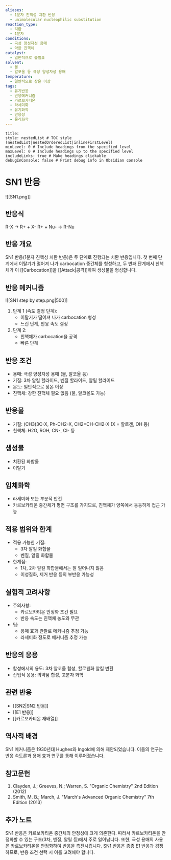 ```yaml
---
aliases:
  - 1분자 친핵성 치환 반응
  - unimolecular nucleophilic substitution
reaction_type:
  - 치환
  - 1분자
conditions:
  - 극성 양성자성 용매
  - 약한 친핵체
catalyst:
  - 일반적으로 불필요
solvent:
  - 물
  - 알코올 등 극성 양성자성 용매
temperature:
  - 일반적으로 상온 이상
tags:
  - 유기반응
  - 반응메커니즘
  - 카르보카티온
  - 라세미화
  - 유기화학
  - 반응성
  - 물리화학
---
```


```table-of-contents
title: 
style: nestedList # TOC style (nestedList|nestedOrderedList|inlineFirstLevel)
minLevel: 0 # Include headings from the specified level
maxLevel: 0 # Include headings up to the specified level
includeLinks: true # Make headings clickable
debugInConsole: false # Print debug info in Obsidian console
```
# SN1 반응

![[SN1.png]]

## 반응식
R-X → R+ + X-
R+ + Nu- → R-Nu


## 반응 개요
SN1 반응(1분자 친핵성 치환 반응)은 두 단계로 진행되는 치환 반응입니다. 첫 번째 단계에서 이탈기가 떨어져 나가 carbocation 중간체를 형성하고, 두 번째 단계에서 친핵체가 이 [[Carbocation]]을 [[Attack|공격]]하여 생성물을 형성합니다.

## 반응 메커니즘
![[SN1 step by step.png|500]]
1. 단계 1 (속도 결정 단계):
   - 이탈기가 떨어져 나가 carbocation 형성
   - 느린 단계, 반응 속도 결정
2. 단계 2:
   - 친핵체가 carbocation을 공격
   - 빠른 단계


## 반응 조건
- 용매: 극성 양성자성 용매 (물, 알코올 등)
- 기질: 3차 알킬 할라이드, 벤질 할라이드, 알릴 할라이드
- 온도: 일반적으로 상온 이상
- 친핵체: 강한 친핵체 필요 없음 (물, 알코올도 가능)

## 반응물
- 기질: (CH3)3C-X, Ph-CH2-X, CH2=CH-CH2-X (X = 할로겐, OH 등)
- 친핵체: H2O, ROH, CN-, Cl- 등

## 생성물
- 치환된 화합물
- 이탈기

## 입체화학
- 라세미화 또는 부분적 반전
- 카르보카티온 중간체가 평면 구조를 가지므로, 친핵체가 양쪽에서 동등하게 접근 가능

## 적용 범위와 한계
- 적용 가능한 기질: 
  - 3차 알킬 화합물
  - 벤질, 알릴 화합물
- 한계점:
  - 1차, 2차 알킬 화합물에서는 잘 일어나지 않음
  - 이성질화, 제거 반응 등의 부반응 가능성

## 실험적 고려사항
- 주의사항: 
  - 카르보카티온 안정화 조건 필요
  - 반응 속도는 친핵체 농도와 무관
- 팁: 
  - 용매 효과 관찰로 메커니즘 추정 가능
  - 라세미화 정도로 메커니즘 추정 가능

## 반응의 응용
- 합성에서의 용도: 3차 알코올 합성, 할로겐화 알킬 변환
- 산업적 응용: 의약품 합성, 고분자 화학

## 관련 반응
- [[SN2|SN2 반응]]
- [[E1 반응]]
- [[카르보카티온 재배열]]

## 역사적 배경
SN1 메커니즘은 1930년대 Hughes와 Ingold에 의해 제안되었습니다. 이들의 연구는 반응 속도론과 용매 효과 연구를 통해 이루어졌습니다.

## 참고문헌
1. Clayden, J.; Greeves, N.; Warren, S. "Organic Chemistry" 2nd Edition (2012)
2. Smith, M. B.; March, J. "March's Advanced Organic Chemistry" 7th Edition (2013)

## 추가 노트
SN1 반응은 카르보카티온 중간체의 안정성에 크게 의존한다. 따라서 카르보카티온을 안정화할 수 있는 구조(3차, 벤질, 알릴 등)에서 주로 일어납니다. 또한, 극성 용매의 사용은 카르보카티온을 안정화하여 반응을 촉진시킵니다. SN1 반응은 종종 E1 반응과 경쟁하므로, 반응 조건 선택 시 이를 고려해야 합니다.